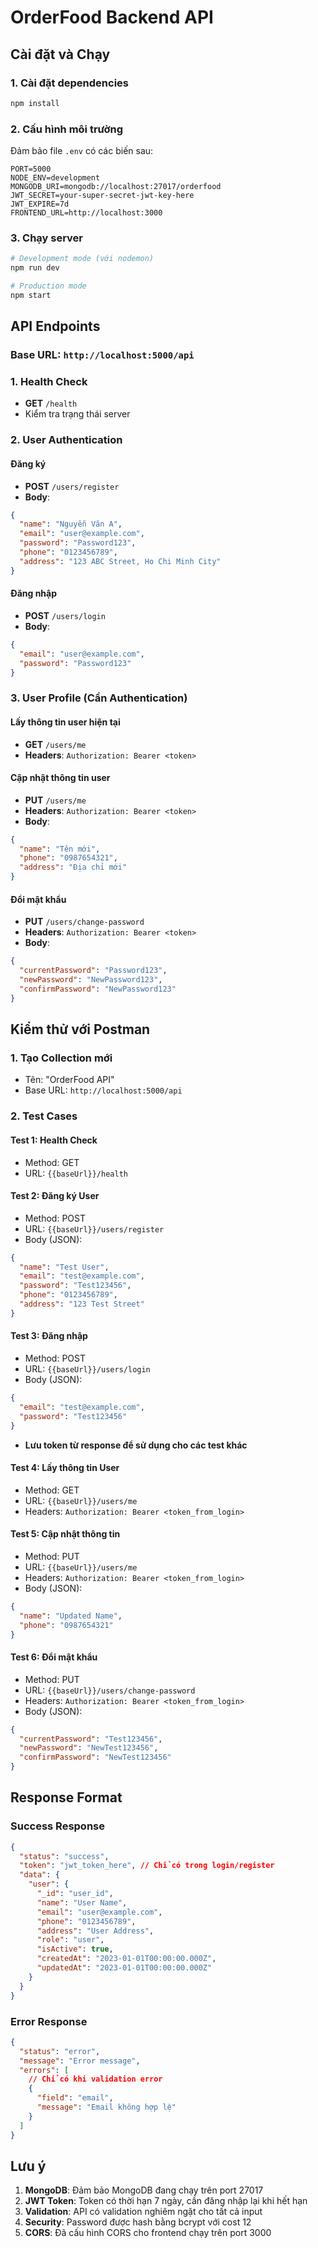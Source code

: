 # OrderFood Backend API

## Cài đặt và Chạy

### 1. Cài đặt dependencies

```bash
npm install
```

### 2. Cấu hình môi trường

Đảm bảo file `.env` có các biến sau:

```
PORT=5000
NODE_ENV=development
MONGODB_URI=mongodb://localhost:27017/orderfood
JWT_SECRET=your-super-secret-jwt-key-here
JWT_EXPIRE=7d
FRONTEND_URL=http://localhost:3000
```

### 3. Chạy server

```bash
# Development mode (với nodemon)
npm run dev

# Production mode
npm start
```

## API Endpoints

### Base URL: `http://localhost:5000/api`

### 1. Health Check

- **GET** `/health`
- Kiểm tra trạng thái server

### 2. User Authentication

#### Đăng ký

- **POST** `/users/register`
- **Body**:

```json
{
  "name": "Nguyễn Văn A",
  "email": "user@example.com",
  "password": "Password123",
  "phone": "0123456789",
  "address": "123 ABC Street, Ho Chi Minh City"
}
```

#### Đăng nhập

- **POST** `/users/login`
- **Body**:

```json
{
  "email": "user@example.com",
  "password": "Password123"
}
```

### 3. User Profile (Cần Authentication)

#### Lấy thông tin user hiện tại

- **GET** `/users/me`
- **Headers**: `Authorization: Bearer <token>`

#### Cập nhật thông tin user

- **PUT** `/users/me`
- **Headers**: `Authorization: Bearer <token>`
- **Body**:

```json
{
  "name": "Tên mới",
  "phone": "0987654321",
  "address": "Địa chỉ mới"
}
```

#### Đổi mật khẩu

- **PUT** `/users/change-password`
- **Headers**: `Authorization: Bearer <token>`
- **Body**:

```json
{
  "currentPassword": "Password123",
  "newPassword": "NewPassword123",
  "confirmPassword": "NewPassword123"
}
```

## Kiểm thử với Postman

### 1. Tạo Collection mới

- Tên: "OrderFood API"
- Base URL: `http://localhost:5000/api`

### 2. Test Cases

#### Test 1: Health Check

- Method: GET
- URL: `{{baseUrl}}/health`

#### Test 2: Đăng ký User

- Method: POST
- URL: `{{baseUrl}}/users/register`
- Body (JSON):

```json
{
  "name": "Test User",
  "email": "test@example.com",
  "password": "Test123456",
  "phone": "0123456789",
  "address": "123 Test Street"
}
```

#### Test 3: Đăng nhập

- Method: POST
- URL: `{{baseUrl}}/users/login`
- Body (JSON):

```json
{
  "email": "test@example.com",
  "password": "Test123456"
}
```

- **Lưu token từ response để sử dụng cho các test khác**

#### Test 4: Lấy thông tin User

- Method: GET
- URL: `{{baseUrl}}/users/me`
- Headers: `Authorization: Bearer <token_from_login>`

#### Test 5: Cập nhật thông tin

- Method: PUT
- URL: `{{baseUrl}}/users/me`
- Headers: `Authorization: Bearer <token_from_login>`
- Body (JSON):

```json
{
  "name": "Updated Name",
  "phone": "0987654321"
}
```

#### Test 6: Đổi mật khẩu

- Method: PUT
- URL: `{{baseUrl}}/users/change-password`
- Headers: `Authorization: Bearer <token_from_login>`
- Body (JSON):

```json
{
  "currentPassword": "Test123456",
  "newPassword": "NewTest123456",
  "confirmPassword": "NewTest123456"
}
```

## Response Format

### Success Response

```json
{
  "status": "success",
  "token": "jwt_token_here", // Chỉ có trong login/register
  "data": {
    "user": {
      "_id": "user_id",
      "name": "User Name",
      "email": "user@example.com",
      "phone": "0123456789",
      "address": "User Address",
      "role": "user",
      "isActive": true,
      "createdAt": "2023-01-01T00:00:00.000Z",
      "updatedAt": "2023-01-01T00:00:00.000Z"
    }
  }
}
```

### Error Response

```json
{
  "status": "error",
  "message": "Error message",
  "errors": [
    // Chỉ có khi validation error
    {
      "field": "email",
      "message": "Email không hợp lệ"
    }
  ]
}
```

## Lưu ý

1. **MongoDB**: Đảm bảo MongoDB đang chạy trên port 27017
2. **JWT Token**: Token có thời hạn 7 ngày, cần đăng nhập lại khi hết hạn
3. **Validation**: API có validation nghiêm ngặt cho tất cả input
4. **Security**: Password được hash bằng bcrypt với cost 12
5. **CORS**: Đã cấu hình CORS cho frontend chạy trên port 3000
